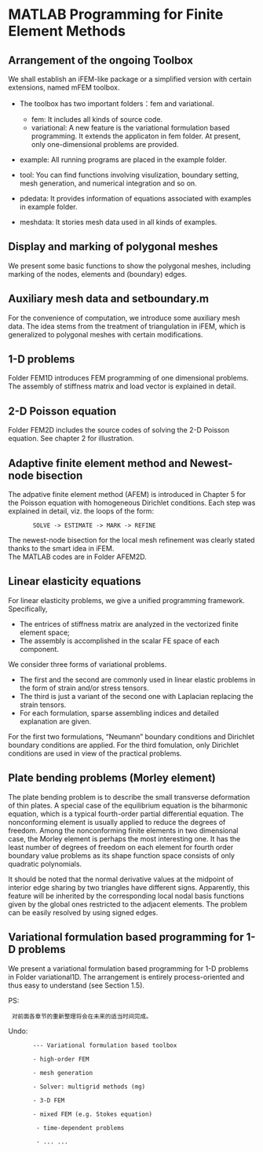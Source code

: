 # MATLAB Programming for Finite Element Methods

## Arrangement of the ongoing Toolbox

 We shall establish an iFEM-like package or a simplified version with certain extensions, named mFEM toolbox.

- The toolbox has two important folders：fem and variational.

  - fem: It includes all kinds of source code.
  - variational: A new feature is the variational formulation based programming. It extends the applicaton in fem folder.
                 At present, only one-dimensional problems are provided.  

- example: All running programs are placed in the example folder.

- tool: You can find functions involving visulization, boundary setting, mesh generation, and numerical integration and so on.

- pdedata: It provides information of equations associated with examples in example folder. 

- meshdata: It stories mesh data used in all kinds of examples.

## Display and marking of polygonal meshes
We present some basic functions to show the polygonal meshes, including 
   marking of the nodes, elements and (boundary) edges.

## Auxiliary mesh data and setboundary.m
For the convenience of computation, we introduce some auxiliary mesh data. The idea stems from the treatment of triangulation in iFEM, which is generalized to polygonal meshes with certain modifications.  

## 1-D problems

Folder FEM1D introduces FEM programming of one dimensional problems. 
The assembly of stiffness matrix and load vector is explained in detail.

## 2-D Poisson equation
Folder FEM2D includes the source codes of solving the 2-D Poisson equation.
   See chapter 2 for illustration.

## Adaptive finite element method and Newest-node bisection
The adpative finite element method (AFEM) is introduced in Chapter 5 for the Poisson equation with homogeneous Dirichlet 
   conditions.  Each step was explained in detail, viz. the loops of the form: 

           SOLVE -> ESTIMATE -> MARK -> REFINE

The newest-node bisection for the local mesh refinement was clearly stated  thanks to the smart idea in iFEM.  
The MATLAB codes are in Folder AFEM2D. 

## Linear elasticity equations

For linear elasticity problems, we give a unified programming framework. Specifically, 
- The entrices of stiffness matrix are analyzed in the vectorized finite element space;
- The assembly is accomplished in the scalar FE space of each component.

We consider three forms of variational problems. 
  - The first and the second are commonly used in linear elastic problems in the form of strain and/or stress tensors. 
  - The third is just a variant of the second one with Laplacian replacing the strain tensors.
  - For each formulation, sparse assembling indices and detailed explanation are given.

For the first two formulations,  “Neumann”  boundary conditions and Dirichlet boundary conditions are applied. 
For the third fomulation, only Dirichlet conditions are used in view of the practical problems.

## Plate bending problems (Morley element)

The plate bending problem is to describe the small transverse deformation of thin plates. A special case of the equilibrium equation is the biharmonic equation, which is a typical fourth-order partial differential equation. The nonconforming element is usually applied to reduce the degrees of freedom. Among the nonconforming finite elements in two dimensional case, the Morley element is perhaps the most interesting one. It has the least number of degrees of freedom on each element for fourth order boundary value problems as its shape function space consists of only quadratic polynomials.

It should be noted that the normal derivative values at the midpoint of interior edge sharing by two triangles have different signs. Apparently, this feature will be inherited by the corresponding local nodal basis functions given by the global ones restricted to the adjacent elements. The problem can be easily resolved by using signed edges.
    
## Variational formulation based programming for 1-D problems
We present a variational formulation based programming for 1-D problems in Folder variational1D. The arrangement is entirely process-oriented and thus easy to understand (see Section 1.5). 


PS:

     对前面各章节的重新整理将会在未来的适当时间完成。

Undo: 

           --- Variational formulation based toolbox
   
           - high-order FEM
	   
           - mesh generation   
   
           - Solver: multigrid methods (mg)   
   
           - 3-D FEM      

           - mixed FEM (e.g. Stokes equation)   
  
            - time-dependent problems     

            - ... ...

